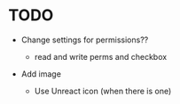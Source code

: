 # TODO

-   Change settings for permissions??

    -   read and write perms and checkbox

-   Add image
    -   Use Unreact icon (when there is one)
